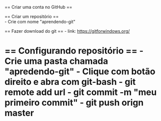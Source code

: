 == Criar uma conta no GitHub ==

== Criar um repositório ==  
	- Crie com nome "aprendendo-git"

== Fazer download do git ==
	- link: https://gitforwindows.org/

== Configurando repositório ==
 	- Crie uma pasta chamada "apredendo-git"
 	- Clique com botão direito e abra com git-bash
 	- git remote add url
 	- git commit -m "meu primeiro commit"
 	- git push orign master 
== 